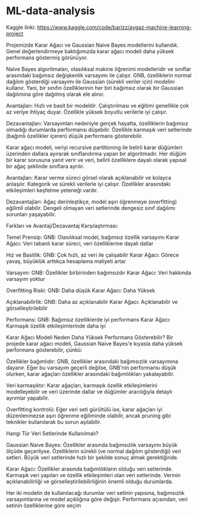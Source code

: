 # ML-data-analysis
Kaggle linki: https://www.kaggle.com/code/barizz/aygaz-machine-learning-project

Projemizde Karar Ağacı ve Gaussian Naive Bayes modellerini kullandık. Genel değerlendirmeye baktığımızda karar ağacı modeli daha yüksek performans göstermiş görünüyor.

Naive Bayes algoritmaları, olasılıksal makine öğrenimi modelleridir ve sınıflar arasındaki bağımsız değişkenlik varsayımı ile çalışır. GNB, özelliklerin normal dağılım gösterdiği varsayımı ile Gaussian (sürekli veriler için) modelini kullanır. Yani, bir sınıfın özelliklerinin her biri bağımsız olarak bir Gaussian dağılımına göre dağılmış olarak ele alınır.

Avantajları:
Hızlı ve basit bir modeldir.
Çalıştırılması ve eğitimi genellikle çok az veriye ihtiyaç duyar.
Özellikle yüksek boyutlu verilerle iyi çalışır.

Dezavantajları:
Varsayımları nedeniyle gerçek hayatta, özelliklerin bağımsız olmadığı durumlarda performansı düşebilir.
Özellikle karmaşık veri setlerinde (bağımlı özellikler içeren) düşük performans gösterebilir.


Karar ağacı modeli, veriyi recursive partitioning ile belirli karar düğümleri üzerinden dallara ayırarak sınıflandırma yapan bir algoritmadır. Her düğüm bir karar sorusuna yanıt verir ve veri, belirli özelliklere dayalı olarak yapısal bir ağaç şeklinde sınıflara ayrılır.

Avantajları:
Karar verme süreci görsel olarak açıklanabilir ve kolayca anlaşılır.
Kategorik ve sürekli verilerle iyi çalışır.
Özellikler arasındaki etkileşimleri keşfetme yeteneği vardır.

Dezavantajları:
Ağaç derinleştikçe, model aşırı öğrenmeye (overfitting) eğilimli olabilir.
Dengeli olmayan veri setlerinde dengesiz sınıf dağılımı sorunları yaşayabilir.

Farkları ve Avantaj/Dezavantaj Karşılaştırması:

Temel Prensip:
GNB:
Olasılıksal model, bağımsız özellik varsayımı
Karar Ağacı:
Veri tabanlı karar süreci, veri özelliklerine dayalı dallar

Hız ve Basitlik:
GNB: 
Çok hızlı, az veri ile çalışabilir
Karar Ağacı:
Görece yavaş, büyüklük arttıkça hesaplama maliyeti artar

Varsayım:
GNB:
Özellikler birbirinden bağımsızdır
Karar Ağacı:
Veri hakkında varsayım yoktur

Overfitting Riski:
GNB:
Daha düşük
Karar Ağacı:
Daha Yüksek

Açıklanabilirlik:
GNB:
Daha az açıklanabilir
Karar Ağacı:
Açıklanabilir ve görselleştirilebilir

Performans:
GNB:
Bağımsız özelliklerde iyi performans
Karar Ağacı:
Karmaşık özellik etkileşimlerinde daha iyi

Karar Ağacı Modeli Neden Daha Yüksek Performans Gösterebilir?
Bir projede karar ağacı modeli, Gaussian Naive Bayes'e kıyasla daha yüksek performans gösterebilir, çünkü:

Özellikler bağımlıdır: GNB, özellikler arasındaki bağımsızlık varsayımına dayanır. Eğer bu varsayım geçerli değilse, GNB'nin performansı düşük olurken, karar ağaçları özellikler arasındaki bağımlılıkları yakalayabilir.

Veri karmaşıktır: Karar ağaçları, karmaşık özellik etkileşimlerini modelleyebilir ve veri üzerinde dallar ve düğümler aracılığıyla detaylı ayrımlar yapabilir.

Overfitting kontrolü: Eğer veri seti gürültülü ise, karar ağaçları iyi düzenlenmezse aşırı öğrenme eğiliminde olabilir, ancak pruning gibi teknikler kullanılarak bu sorun aşılabilir.

Hangi Tür Veri Setlerinde Kullanılmalı?

Gaussian Naive Bayes:
Özellikler arasında bağımsızlık varsayımı büyük ölçüde geçerliyse.
Özelliklerin sürekli (ve normal dağılım gösterdiği) veri setleri.
Büyük veri setlerinde hızlı bir şekilde sonuç almak gerektiğinde.

Karar Ağacı:
Özellikler arasında bağımlılıkların olduğu veri setlerinde.
Karmaşık veri yapıları ve özellik etkileşimleri olan veri setlerinde.
Verinin açıklanabilirliği ve görselleştirilebilirliğinin önemli olduğu durumlarda.

Her iki modelin de kullanılacağı durumlar veri setinin yapısına, bağımsızlık varsayımlarına ve model açıklığına göre değişir. Performans açısından, veri setinin özelliklerine göre seçim
